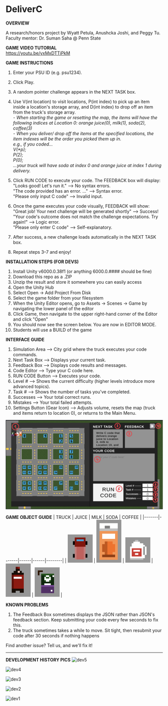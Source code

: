 # DeliverC
**OVERVIEW**

A research/honors project by Wyatt Petula, Anushcka Joshi, and Peggy Tu. Faculty mentor: Dr. Suman Saha @ Penn State

**GAME VIDEO TUTORIAL**<br>
https://youtu.be/yxMxDTTiPkM
<be>

**GAME INSTRUCTIONS**
1. Enter your PSU ID (e.g. psu1234).
2. Click Play.
3. A random pointer challenge appears in the NEXT TASK box.
4. Use V(int location) to visit locations, P(int index) to pick up an item inside a location's storage array, and D(int index) to drop off an item from the truck's storage array.<br>
*- When starting the game or resetting the map, the items will have the following indices at Location 0: orange juice(0), milk(1), soda(2), coffee(3)<br>*
*- When you deliver/ drop off the items at the specified locations, the item indexes will be the order you picked them up in.<br>*
*e.g., if you coded...<br>*
*V(\*p);<br>*
*P(2);<br>*
*P(0);<br>*
*...your truck will have soda at index 0 and orange juice at index 1 during delivery.<br>*

6. Click RUN CODE to execute your code. The FEEDBACK box will display:<br>
"Looks good! Let's run it." –> No syntax errors.<br>
"The code provided has an error. ..." –> Syntax error.<br>
"Please only input C code" –> Invalid input.
7. Once the game executes your code visually, FEEDBACK will show:<br>
"Great job! Your next challenge will be generated shortly" –> Success!<br>
"Your code's outcome does not match the challenge expectations. Try again!" –> Logic error.<br>
"Please only enter C code" –> Self-explanatory.
9. After success, a new challenge loads automatically in the NEXT TASK box.
10. Repeat steps 3–7 and enjoy!

**INSTALLATION STEPS (FOR DEVS)**
1. Install Unity v6000.0.38f1 (or anything 6000.0.#### should be fine)
2. Download this repo as a .ZIP
3. Unzip the result and store it somewhere you can easily access
4. Open the Unity Hub
5. Select Open -> Add Project From Disk
6. Select the game folder from your filesystem
7. When the Unity Editor opens, go to Assets -> Scenes -> Game by navigating the lower panel of the editor
8. Click Game, then navigate to the upper right-hand corner of the Editor and click "Open"
9. You should now see the screen below. You are now in EDITOR MODE.
10. Students will use a BUILD of the game

**INTERFACE GUIDE**
1. Simulation Area –> City grid where the truck executes your code commands.
2. Next Task Box –> Displays your current task.
3. Feedback Box –> Displays code results and messages.
4. Code Editor –> Type your C code here.
5. RUN CODE Button –> Executes your code.
6. Level # –> Shows the current difficulty (higher levels introduce more advanced topics).
7. Task # –> Shows the number of tasks you've completed.
8. Successes –> Your total correct runs.
9. Mistakes –> Your total failed attempts.
10. Settings Button (Gear Icon) –> Adjusts volume, resets the map (truck and items return to location 0), or returns to the Main Menu.
<img width="650" src="./images/ux.png">

**GAME OBJECT GUIDE**
| TRUCK | JUICE | MILK | SODA | COFFEE |
|-------|-------|------|------|--------|
| <img src="./images/truck.png" width="80"/> | <img src="./images/juice.png" width="80"/> | <img src="./images/milk.png" width="80"/> | <img src="./images/soda.png" width="80"/> | <img src="./images/coffee.png" width="80"/> |


**KNOWN PROBLEMS**
1. The Feedback Box sometimes displays the JSON rather than JSON's feedback section. Keep submitting your code every few seconds to fix this.
2. The truck sometimes takes a while to move. Sit tight, then resubmit your code after 30 seconds if nothing happens

Find another issue? Tell us, and we'll fix it!
________________________________________________________________________________________________________________________

**DEVELOPMENT HISTORY PICS**
![dev5](https://i.imgur.com/9gdtKHU.png)

![dev4](https://i.imgur.com/TbAvDiu.png)

![dev3](https://i.imgur.com/T8BWVTG.png)

![dev2](https://i.imgur.com/o9Y4EQl.png)

![dev1](https://i.imgur.com/rZig6Ro.png)
